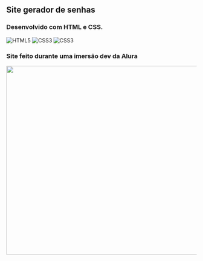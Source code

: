 ## Site gerador de senhas
### Desenvolvido com HTML e CSS.
<div style="display: inline_block" >
    <img aling="center" alt="HTML5" src="https://img.shields.io/badge/HTML5-E34F26?style=for-the-badge&logo=html5&logoColor=white" />
    <img aling="center" alt="CSS3" src="https://img.shields.io/badge/CSS3-1572B6?style=for-the-badge&logo=css3&logoColor=white" />
    <img aling="center" alt="CSS3" src="https://img.shields.io/badge/JavaScript-F7DF1E?style=for-the-badge&logo=javascript&logoColor=black" />
</div>


### Site feito durante uma imersão dev da Alura

<p> 
    <img width="900" height="500" src="https://media.discordapp.net/attachments/858045344888651787/972319661779730512/unknown.png?width=1141&height=642" >
</p>
